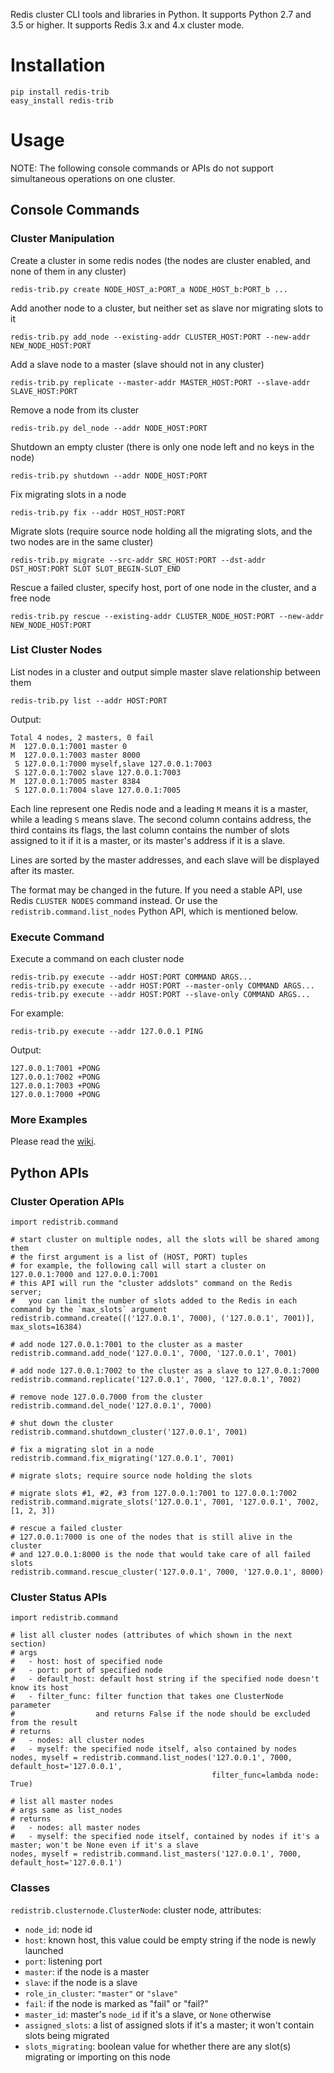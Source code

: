 Redis cluster CLI tools and libraries in Python. It supports Python 2.7 and 3.5 or higher. It supports Redis 3.x and 4.x cluster mode.

# Installation

    pip install redis-trib
    easy_install redis-trib

# Usage

NOTE: The following console commands or APIs do not support simultaneous operations on one cluster.

## Console Commands

### Cluster Manipulation

Create a cluster in some redis nodes (the nodes are cluster enabled, and none of them in any cluster)

    redis-trib.py create NODE_HOST_a:PORT_a NODE_HOST_b:PORT_b ...

Add another node to a cluster, but neither set as slave nor migrating slots to it

    redis-trib.py add_node --existing-addr CLUSTER_HOST:PORT --new-addr NEW_NODE_HOST:PORT

Add a slave node to a master (slave should not in any cluster)

    redis-trib.py replicate --master-addr MASTER_HOST:PORT --slave-addr SLAVE_HOST:PORT

Remove a node from its cluster

    redis-trib.py del_node --addr NODE_HOST:PORT

Shutdown an empty cluster (there is only one node left and no keys in the node)

    redis-trib.py shutdown --addr NODE_HOST:PORT

Fix migrating slots in a node

    redis-trib.py fix --addr HOST_HOST:PORT

Migrate slots (require source node holding all the migrating slots, and the two nodes are in the same cluster)

    redis-trib.py migrate --src-addr SRC_HOST:PORT --dst-addr DST_HOST:PORT SLOT SLOT_BEGIN-SLOT_END

Rescue a failed cluster, specify host, port of one node in the cluster, and a free node

    redis-trib.py rescue --existing-addr CLUSTER_NODE_HOST:PORT --new-addr NEW_NODE_HOST:PORT

### List Cluster Nodes

List nodes in a cluster and output simple master slave relationship between them

    redis-trib.py list --addr HOST:PORT

Output:

    Total 4 nodes, 2 masters, 0 fail
    M  127.0.0.1:7001 master 0
    M  127.0.0.1:7003 master 8000
     S 127.0.0.1:7000 myself,slave 127.0.0.1:7003
     S 127.0.0.1:7002 slave 127.0.0.1:7003
    M  127.0.0.1:7005 master 8384
     S 127.0.0.1:7004 slave 127.0.0.1:7005

Each line represent one Redis node and a leading `M` means it is a master, while a leading `S` means slave. The second column contains address, the third contains its flags, the last column contains the number of slots assigned to it if it is a master, or its master's address if it is a slave.

Lines are sorted by the master addresses, and each slave will be displayed after its master.

The format may be changed in the future. If you need a stable API, use Redis `CLUSTER NODES` command instead. Or use the `redistrib.command.list_nodes` Python API, which is mentioned below.

### Execute Command

Execute a command on each cluster node

    redis-trib.py execute --addr HOST:PORT COMMAND ARGS...
    redis-trib.py execute --addr HOST:PORT --master-only COMMAND ARGS...
    redis-trib.py execute --addr HOST:PORT --slave-only COMMAND ARGS...

For example:

    redis-trib.py execute --addr 127.0.0.1 PING

Output:

    127.0.0.1:7001 +PONG
    127.0.0.1:7002 +PONG
    127.0.0.1:7003 +PONG
    127.0.0.1:7000 +PONG

### More Examples

Please read the [wiki](https://github.com/projecteru/redis-trib.py/wiki/How-to-Cluster).

## Python APIs

### Cluster Operation APIs

    import redistrib.command

    # start cluster on multiple nodes, all the slots will be shared among them
    # the first argument is a list of (HOST, PORT) tuples
    # for example, the following call will start a cluster on 127.0.0.1:7000 and 127.0.0.1:7001
    # this API will run the "cluster addslots" command on the Redis server;
    #   you can limit the number of slots added to the Redis in each command by the `max_slots` argument
    redistrib.command.create([('127.0.0.1', 7000), ('127.0.0.1', 7001)], max_slots=16384)

    # add node 127.0.0.1:7001 to the cluster as a master
    redistrib.command.add_node('127.0.0.1', 7000, '127.0.0.1', 7001)

    # add node 127.0.0.1:7002 to the cluster as a slave to 127.0.0.1:7000
    redistrib.command.replicate('127.0.0.1', 7000, '127.0.0.1', 7002)

    # remove node 127.0.0.7000 from the cluster
    redistrib.command.del_node('127.0.0.1', 7000)

    # shut down the cluster
    redistrib.command.shutdown_cluster('127.0.0.1', 7001)

    # fix a migrating slot in a node
    redistrib.command.fix_migrating('127.0.0.1', 7001)

    # migrate slots; require source node holding the slots

    # migrate slots #1, #2, #3 from 127.0.0.1:7001 to 127.0.0.1:7002
    redistrib.command.migrate_slots('127.0.0.1', 7001, '127.0.0.1', 7002, [1, 2, 3])

    # rescue a failed cluster
    # 127.0.0.1:7000 is one of the nodes that is still alive in the cluster
    # and 127.0.0.1:8000 is the node that would take care of all failed slots
    redistrib.command.rescue_cluster('127.0.0.1', 7000, '127.0.0.1', 8000)

### Cluster Status APIs

    import redistrib.command

    # list all cluster nodes (attributes of which shown in the next section)
    # args
    #   - host: host of specified node
    #   - port: port of specified node
    #   - default_host: default host string if the specified node doesn't know its host
    #   - filter_func: filter function that takes one ClusterNode parameter
    #                  and returns False if the node should be excluded from the result
    # returns
    #   - nodes: all cluster nodes
    #   - myself: the specified node itself, also contained by nodes
    nodes, myself = redistrib.command.list_nodes('127.0.0.1', 7000, default_host='127.0.0.1',
                                                 filter_func=lambda node: True)

    # list all master nodes
    # args same as list_nodes
    # returns
    #   - nodes: all master nodes
    #   - myself: the specified node itself, contained by nodes if it's a master; won't be None even if it's a slave
    nodes, myself = redistrib.command.list_masters('127.0.0.1', 7000, default_host='127.0.0.1')

### Classes

`redistrib.clusternode.ClusterNode`: cluster node, attributes:

* `node_id`: node id
* `host`: known host, this value could be empty string if the node is newly launched
* `port`: listening port
* `master`: if the node is a master
* `slave`: if the node is a slave
* `role_in_cluster`: `"master"` or `"slave"`
* `fail`: if the node is marked as "fail" or "fail?"
* `master_id`: master's `node_id` if it's a slave, or `None` otherwise
* `assigned_slots`: a list of assigned slots if it's a master; it won't contain slots being migrated
* `slots_migrating`: boolean value for whether there are any slot(s) migrating or importing on this node
